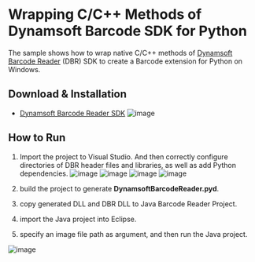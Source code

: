 Wrapping C/C++ Methods of Dynamsoft Barcode SDK for Python
=======================================================================

The sample shows how to wrap native C/C++ methods of [Dynamsoft Barcode Reader][1] (DBR) SDK to create a Barcode extension for Python on Windows.

Download & Installation
-----------------------
* [Dynamsoft Barcode Reader SDK][2]
![image](http://www.codepool.biz/wp-content/uploads/2015/05/dbr_folder.png)

How to Run
-----------
1. Import the project to Visual Studio. And then correctly configure directories of DBR header files and libraries, as well as add Python dependencies.
![image](http://www.codepool.biz/wp-content/uploads/2015/05/python_include-1024x463.png)
![image](http://www.codepool.biz/wp-content/uploads/2015/05/python_lib-1024x460.png)
![image](http://www.codepool.biz/wp-content/uploads/2015/05/python_dependency-1024x465.png)
![image](http://www.codepool.biz/wp-content/uploads/2015/05/python_pyd-1024x459.png)
2. build the project to generate **DynamsoftBarcodeReader.pyd**.
3. copy generated DLL and DBR DLL to Java Barcode Reader Project.

4. import the Java project into Eclipse.
5. specify an image file path as argument, and then run the Java project.

![image](http://www.codepool.biz/wp-content/uploads/2015/05/dbr_results1.png)

[1]:http://www.dynamsoft.com/Products/Dynamic-Barcode-Reader.aspx
[2]:http://www.dynamsoft.com/Downloads/Dynamic-Barcode-Reader-Download.aspx
